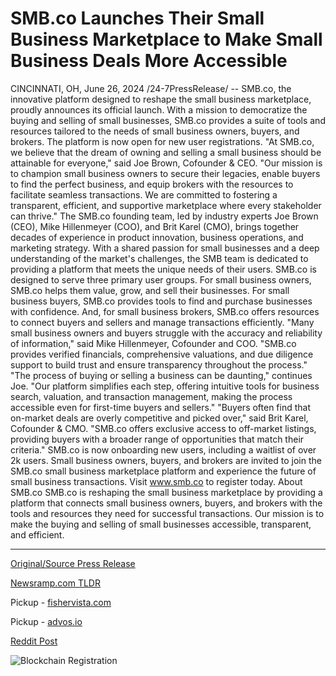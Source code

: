 # SMB.co Launches Their Small Business Marketplace to Make Small Business Deals More Accessible

CINCINNATI, OH, June 26, 2024 /24-7PressRelease/ -- SMB.co, the innovative platform designed to reshape the small business marketplace, proudly announces its official launch. With a mission to democratize the buying and selling of small businesses, SMB.co provides a suite of tools and resources tailored to the needs of small business owners, buyers, and brokers. The platform is now open for new user registrations.  "At SMB.co, we believe that the dream of owning and selling a small business should be attainable for everyone," said Joe Brown, Cofounder & CEO. "Our mission is to champion small business owners to secure their legacies, enable buyers to find the perfect business, and equip brokers with the resources to facilitate seamless transactions. We are committed to fostering a transparent, efficient, and supportive marketplace where every stakeholder can thrive."  The SMB.co founding team, led by industry experts Joe Brown (CEO), Mike Hillenmeyer (COO), and Brit Karel (CMO), brings together decades of experience in product innovation, business operations, and marketing strategy. With a shared passion for small businesses and a deep understanding of the market's challenges, the SMB team is dedicated to providing a platform that meets the unique needs of their users.  SMB.co is designed to serve three primary user groups. For small business owners, SMB.co helps them value, grow, and sell their businesses. For small business buyers, SMB.co provides tools to find and purchase businesses with confidence. And, for small business brokers, SMB.co offers resources to connect buyers and sellers and manage transactions efficiently.  "Many small business owners and buyers struggle with the accuracy and reliability of information," said Mike Hillenmeyer, Cofounder and COO. "SMB.co provides verified financials, comprehensive valuations, and due diligence support to build trust and ensure transparency throughout the process."  "The process of buying or selling a business can be daunting," continues Joe. "Our platform simplifies each step, offering intuitive tools for business search, valuation, and transaction management, making the process accessible even for first-time buyers and sellers."  "Buyers often find that on-market deals are overly competitive and picked over," said Brit Karel, Cofounder & CMO. "SMB.co offers exclusive access to off-market listings, providing buyers with a broader range of opportunities that match their criteria."  SMB.co is now onboarding new users, including a waitlist of over 2k users. Small business owners, buyers, and brokers are invited to join the SMB.co small business marketplace platform and experience the future of small business transactions.   Visit www.smb.co to register today.  About SMB.co SMB.co is reshaping the small business marketplace by providing a platform that connects small business owners, buyers, and brokers with the tools and resources they need for successful transactions. Our mission is to make the buying and selling of small businesses accessible, transparent, and efficient. 

---

[Original/Source Press Release](https://www.24-7pressrelease.com/press-release/511993/smbco-launches-their-small-business-marketplace-to-make-small-business-deals-more-accessible)
                    

[Newsramp.com TLDR](https://newsramp.com/curated-news/smb-co-launches-to-reshape-small-business-marketplace/67da6ca9adedfa62adc1b95d6d8f1e93) 


Pickup - [fishervista.com](https://fishervista.com/en/smb-co-unveils-platform-to-democratize-small-business-transactions/20244478)

Pickup - [advos.io](https://advos.io/en/smb-co-launches-platform-to-revolutionize-small-business-transactions/20244478)
 



[Reddit Post](https://www.reddit.com/r/StartupBusinessNews/comments/1dosm4l/smbco_launches_to_reshape_small_business/) 



![Blockchain Registration](https://cdn.newsramp.app/24-7PressRelease/qrcode/246/26/tileJA1B.webp)